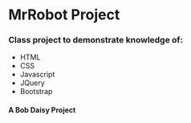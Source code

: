 <!DOCTYPE HTML>
  <HTML>
    <Head>
      <H1>MrRobot Project</H1>
     </Head>
    <body>
      <h3>Class project to demonstrate knowledge of:</h3>
        <ul>
          <li>HTML</li>
          <li>CSS</li>
          <li>Javascript</li>
          <li>JQuery</li>
          <li>Bootstrap</li>
        </ul>
   <footer>
      <p><h4>A Bob Daisy Project</h4></p> 
   </body>
   </HTML>
     
